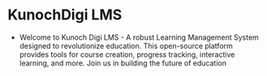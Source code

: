 # KunochDigi LMS
- Welcome to Kunoch Digi LMS - A robust Learning Management System designed to revolutionize education.
This open-source platform provides tools for course creation, progress tracking, interactive learning, and more. 
Join us in building the future of education

